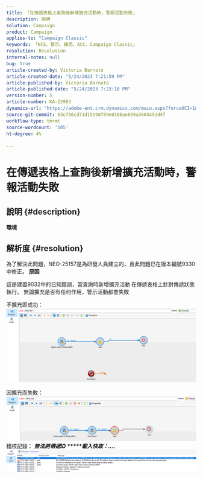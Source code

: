 ```yaml
---
title: 「在傳遞表格上查詢後新增擴充活動時，警報活動失敗」
description: 說明
solution: Campaign
product: Campaign
applies-to: "Campaign Classic"
keywords: 「KCS、警示、擴充、ACC、Campaign Classic」
resolution: Resolution
internal-notes: null
bug: true
article-created-by: Victoria Barnato
article-created-date: "5/24/2023 7:21:59 PM"
article-published-by: Victoria Barnato
article-published-date: "5/24/2023 7:23:10 PM"
version-number: 5
article-number: KA-15983
dynamics-url: "https://adobe-ent.crm.dynamics.com/main.aspx?forceUCI=1&pagetype=entityrecord&etn=knowledgearticle&id=8390213e-68fa-ed11-8849-6045bd006b3d"
source-git-commit: 63c756cd71d15198f89e0306ae659a3604492d4f
workflow-type: tm+mt
source-wordcount: '105'
ht-degree: 4%

---
```


# 在傳遞表格上查詢後新增擴充活動時，警報活動失敗

## 說明 {#description}

<b>環境</b>

## 解析度 {#resolution}


為了解決此問題，NEO-25157是為研發人員建立的，且此問題已在版本編號9330中修正。
<b>原因</b>


這是建置9032中的已知錯誤，當查詢時新增擴充活動<b> </b>在傳遞表格上針對傳遞狀態執行。 無論擴充是否有任何作用，警示活動都會失敗

不擴充即成功：
![](assets/ab975c07-d043-ed11-bba2-0022480868ff.png)

因擴充而失敗：
![](assets/ad975c07-d043-ed11-bba2-0022480868ff.png)
稽核記錄： <b>*無法將傳遞ID \*\*\*\*\*載入快取：....</b>*
![](assets/ac975c07-d043-ed11-bba2-0022480868ff.png)
